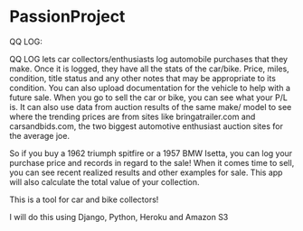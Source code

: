 # PassionProject

QQ LOG:

QQ LOG lets car collectors/enthusiasts log automobile purchases that they make. Once it is logged, they have all the stats of the car/bike. Price, miles, condition, title status and any other notes that may be appropriate to its condition. You can also upload documentation for the vehicle to help with a future sale. When you go to sell the car or bike, you can see what your P/L is. It can also use data from auction results of the same make/ model to see where the trending prices are from sites like bringatrailer.com and carsandbids.com, the two biggest automotive enthusiast auction sites for the average joe.

So if you buy a 1962 triumph spitfire or a 1957 BMW Isetta, you can log your purchase price and records in regard to the sale! When it comes time to sell, you can see recent realized results and other examples for sale. This app will also calculate the total value of your collection.

This is a tool for car and bike collectors!

I will do this using Django, Python, Heroku and Amazon S3
